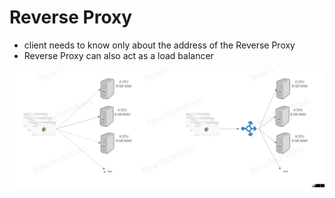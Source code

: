 # Reverse Proxy


- client needs to know only about the address of the Reverse Proxy
- Reverse Proxy can also act as a load balancer

![Alt text](image.png)